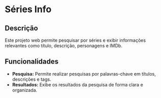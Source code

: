 # Séries Info

## Descrição
Este projeto web permite pesquisar por séries e exibir informações relevantes como título, descrição, personagens e IMDb.

## Funcionalidades
* **Pesquisa:** Permite realizar pesquisas por palavras-chave em títulos, descrições e tags.
* **Resultados:** Exibe os resultados da pesquisa de forma clara e organizada.
